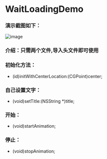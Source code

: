 # WaitLoadingDemo

### 演示截图如下：

 ![image](https://github.com/tzgLy/WaitLoadingDemo/blob/master/WaitLoadingDemo/screenshots/1.png)

### 介绍：只需两个文件,导入头文件即可使用

### 初始化方法：

- (id)initWithCenterLocation:(CGPoint)center;

### 自己设置文字：

- (void)setTitle:(NSString *)title;

### 开始：

- (void)startAnimation;

### 停止：

- (void)stopAnimation;

